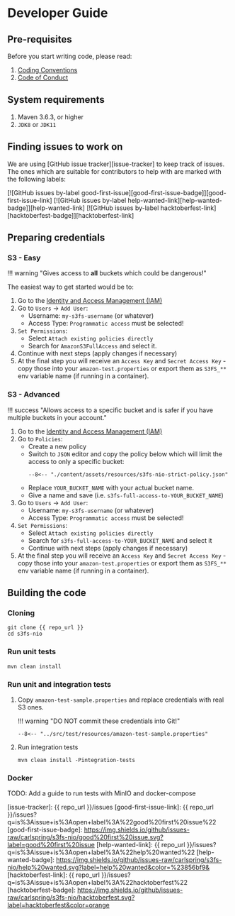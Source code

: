 # Developer Guide

## Pre-requisites

Before you start writing code, please read:

1. [Coding Conventions](./coding-convention.md)
2. [Code of Conduct](../code-of-conduct.md)

## System requirements

1. Maven 3.6.3, or higher
2. `JDK8` or `JDK11`

## Finding issues to work on

We are using [GitHub issue tracker][issue-tracker] to keep track of issues. The ones which are suitable for 
contributors to help with are marked with the following labels:
 
[![GitHub issues by-label good-first-issue][good-first-issue-badge]][good-first-issue-link] 
[![GitHub issues by-label help-wanted-link][help-wanted-badge]][help-wanted-link] 
[![GitHub issues by-label hacktoberfest-link][hacktoberfest-badge]][hacktoberfest-link] 

## Preparing credentials

### S3 - Easy

!!! warning "Gives access to **all** buckets which could be dangerous!"

The easiest way to get started would be to:

1. Go to the [Identity and Access Management (IAM)][s3-iam]
2. Go to `Users` -> `Add User`:
     * Username: `my-s3fs-username` (or whatever)
     * Access Type: `Programmatic access` must be selected!
3. `Set Permissions`:
     * Select `Attach existing policies directly`
     * Search for `AmazonS3FullAccess` and select it.
4. Continue with next steps (apply changes if necessary)
5. At the final step you will receive an `Access Key` and `Secret Access Key` - copy those into your 
   `amazon-test.properties` or export them as `S3FS_**` env variable name (if running in a container).


### S3 - Advanced

!!! success "Allows access to a specific bucket and is safer if you have multiple buckets in your account."

1. Go to the [Identity and Access Management (IAM)][s3-iam]
2. Go to `Policies`:
    * Create a new policy
    * Switch to `JSON` editor and copy the policy below which will limit the access to only a specific bucket:
      ```
      --8<-- "./content/assets/resources/s3fs-nio-strict-policy.json"
      ```
    * Replace `YOUR_BUCKET_NAME` with your actual bucket name.
    * Give a name and save (i.e. `s3fs-full-access-to-YOUR_BUCKET_NAME`)
3. Go to `Users` -> `Add User`:
    * Username: `my-s3fs-username` (or whatever)
    * Access Type: `Programmatic access` must be selected!
4. `Set Permissions`:
    * Select `Attach existing policies directly`
    * Search for `s3fs-full-access-to-YOUR_BUCKET_NAME` and select it
    * Continue with next steps (apply changes if necessary)
5. At the final step you will receive an `Access Key` and `Secret Access Key` - copy those into your
   `amazon-test.properties` or export them as `S3FS_**` env variable name (if running in a container).

## Building the code


### Cloning

```
git clone {{ repo_url }}
cd s3fs-nio
```


### Run unit tests

```
mvn clean install
```

### Run unit and integration tests 

1. Copy `amazon-test-sample.properties` and replace credentials with real S3 ones.

    !!! warning "DO NOT commit these credentials into Git!"

    ```
    --8<-- "../src/test/resources/amazon-test-sample.properties"
    ```


2. Run integration tests
   ```
   mvn clean install -Pintegration-tests
   ``` 


### Docker

TODO: Add a guide to run tests with MinIO and docker-compose


[<--# Links -->]: #
[Maven 3.6+]: https://maven.apache.org/download.cgi
[issue-tracker]: {{ repo_url }}/issues
[good-first-issue-link]: {{ repo_url }}/issues?q=is%3Aissue+is%3Aopen+label%3A%22good%20first%20issue%22
[good-first-issue-badge]: https://img.shields.io/github/issues-raw/carlspring/s3fs-nio/good%20first%20issue.svg?label=good%20first%20issue
[help-wanted-link]: {{ repo_url }}/issues?q=is%3Aissue+is%3Aopen+label%3A%22help%20wanted%22
[help-wanted-badge]: https://img.shields.io/github/issues-raw/carlspring/s3fs-nio/help%20wanted.svg?label=help%20wanted&color=%23856bf9& 
[hacktoberfest-link]: {{ repo_url }}/issues?q=is%3Aissue+is%3Aopen+label%3A%22hacktoberfest%22
[hacktoberfest-badge]: https://img.shields.io/github/issues-raw/carlspring/s3fs-nio/hacktoberfest.svg?label=hacktoberfest&color=orange

[<--# S3 -->]: #
[s3-iam]: https://console.aws.amazon.com/iam/home
